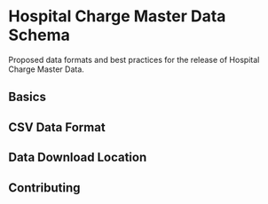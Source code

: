 # Hospital Charge Master Data Schema
Proposed data formats and best practices for the release of Hospital Charge Master Data.

## Basics




## CSV Data Format

## Data Download Location

## Contributing


